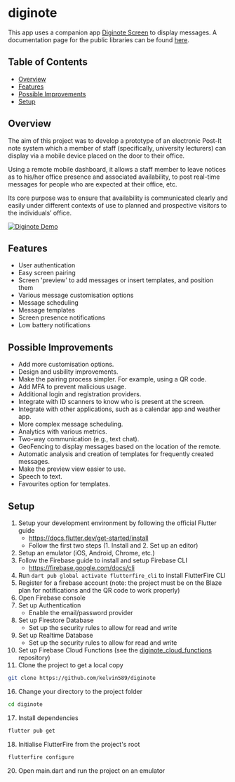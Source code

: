 # diginote

This app uses a companion app [Diginote Screen](https://github.com/kelvin589/diginotescreen) to display messages. A documentation page for the public libraries can be found [here](https://kelvin589.github.io/diginote/).

## Table of Contents
* [Overview](#overview)
* [Features](#features)
* [Possible Improvements](#possible-improvements)
* [Setup](#setup)

## Overview
The aim of this project was to develop a prototype of an electronic Post-It note system which a member of staff (specifically, university lecturers) can display via a mobile device placed on the door to their office. 

Using a remote mobile dashboard, it allows a staff member to leave notices as to his/her office presence and associated availability, to post real-time messages for people who are expected at their office, etc. 

Its core purpose was to ensure that availability is communicated clearly and easily under different contexts of use to planned and prospective visitors to the individuals’ office.

[![Diginote Demo](https://img.youtube.com/vi/rFyTfdWfLe4/0.jpg)](https://www.youtube.com/watch?v=rFyTfdWfLe4 "Diginote Demo")

## Features
* User authentication
* Easy screen pairing
* Screen 'preview' to add messages or insert templates, and position them
* Various message customisation options
* Message scheduling
* Message templates
* Screen presence notifications
* Low battery notifications

## Possible Improvements
* Add more customisation options.
* Design and usbility improvements.
* Make the pairing process simpler. For example, using a QR code.
* Add MFA to prevent malicious usage.
* Additional login and registration providers.
* Integrate with ID scanners to know who is present at the screen.
* Integrate with other applications, such as a calendar app and weather app.
* More complex message scheduling.
* Analytics with various metrics.
* Two-way communication (e.g., text chat).
* GeoFencing to display messages based on the location of the remote.
* Automatic analysis and creation of templates for frequently created messages.
* Make the preview view easier to use.
* Speech to text.
* Favourites option for templates.

## Setup
1. Setup your development environment by following the official Flutter guide
    * https://docs.flutter.dev/get-started/install
    * Follow the first two steps (1. Install and 2. Set up an editor)
2. Setup an emulator (iOS, Android, Chrome, etc.)
3. Follow the Firebase guide to install and setup Firebase CLI
    * https://firebase.google.com/docs/cli
4. Run ```dart pub global activate flutterfire_cli``` to install FlutterFire CLI
5. Register for a firebase account (note: the project must be on the Blaze plan for notifications and the QR code to work properly)
6. Open Firebase console
7. Set up Authentication
    * Enable the email/password provider
9. Set up Firestore Database
    * Set up the security rules to allow for read and write
11. Set up Realtime Database
    * Set up the security rules to allow for read and write
13. Set up Firebase Cloud Functions (see the [diginote_cloud_functions](https://github.com/kelvin589/diginote_cloud_functions) repository)
15. Clone the project to get a local copy
``` bash
git clone https://github.com/kelvin589/diginote
```
16. Change your directory to the project folder
``` bash
cd diginote
```
17. Install dependencies
``` bash
flutter pub get
```
18. Initialise FlutterFire from the project's root
``` bash
flutterfire configure
```
20. Open main.dart and run the project on an emulator
